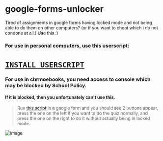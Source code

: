 # google-forms-unlocker
Tired of assignments in google forms having locked mode and not being able to do them on other computers? (or if you want to cheat which i do not condone at all.) Use this :)

### For use in personal computers, use this userscript:
# **[`INSTALL USERSCRIPT`](https://raw.githubusercontent.com/xNasuni/google-forms-unlocker/main/script.userscript.js)**

### For use in chrmoebooks, you need access to console which may be blocked by School Policy.
#### If it is blocked, then you unfortunately can't use this.
> Run [this script](https://raw.githubusercontent.com/xNasuni/google-forms-unlocker/main/script.js) in a google form and you should see 2 buttons appear, press the one on the left if you want to do the quiz normally, and press the one on the right to do it without actually being in locked mode.

![image](https://github.com/xNasuni/google-forms-unlocker/assets/62818119/c2e23518-76e1-439b-bcee-c3ae570f24b3)
